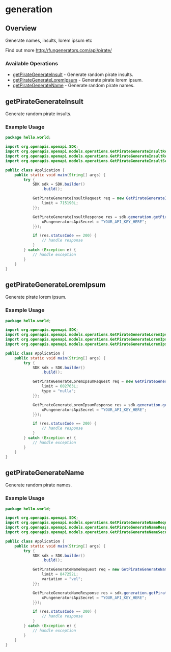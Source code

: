# generation

## Overview

Generate names, insults, lorem ipsum etc

Find out more
<http://fungenerators.com/api/pirate/>
### Available Operations

* [getPirateGenerateInsult](#getpirategenerateinsult) - Generate random pirate insults.
* [getPirateGenerateLoremIpsum](#getpirategenerateloremipsum) - Generate pirate lorem ipsum.
* [getPirateGenerateName](#getpirategeneratename) - Generate random pirate names.

## getPirateGenerateInsult

Generate random pirate insults.

### Example Usage

```java
package hello.world;

import org.openapis.openapi.SDK;
import org.openapis.openapi.models.operations.GetPirateGenerateInsultRequest;
import org.openapis.openapi.models.operations.GetPirateGenerateInsultResponse;
import org.openapis.openapi.models.operations.GetPirateGenerateInsultSecurity;

public class Application {
    public static void main(String[] args) {
        try {
            SDK sdk = SDK.builder()
                .build();

            GetPirateGenerateInsultRequest req = new GetPirateGenerateInsultRequest() {{
                limit = 715190L;
            }};            

            GetPirateGenerateInsultResponse res = sdk.generation.getPirateGenerateInsult(req, new GetPirateGenerateInsultSecurity("quibusdam") {{
                xFungeneratorsApiSecret = "YOUR_API_KEY_HERE";
            }});

            if (res.statusCode == 200) {
                // handle response
            }
        } catch (Exception e) {
            // handle exception
        }
    }
}
```

## getPirateGenerateLoremIpsum

Generate pirate lorem ipsum.

### Example Usage

```java
package hello.world;

import org.openapis.openapi.SDK;
import org.openapis.openapi.models.operations.GetPirateGenerateLoremIpsumRequest;
import org.openapis.openapi.models.operations.GetPirateGenerateLoremIpsumResponse;
import org.openapis.openapi.models.operations.GetPirateGenerateLoremIpsumSecurity;

public class Application {
    public static void main(String[] args) {
        try {
            SDK sdk = SDK.builder()
                .build();

            GetPirateGenerateLoremIpsumRequest req = new GetPirateGenerateLoremIpsumRequest() {{
                limit = 602763L;
                type = "nulla";
            }};            

            GetPirateGenerateLoremIpsumResponse res = sdk.generation.getPirateGenerateLoremIpsum(req, new GetPirateGenerateLoremIpsumSecurity("corrupti") {{
                xFungeneratorsApiSecret = "YOUR_API_KEY_HERE";
            }});

            if (res.statusCode == 200) {
                // handle response
            }
        } catch (Exception e) {
            // handle exception
        }
    }
}
```

## getPirateGenerateName

Generate random pirate names.

### Example Usage

```java
package hello.world;

import org.openapis.openapi.SDK;
import org.openapis.openapi.models.operations.GetPirateGenerateNameRequest;
import org.openapis.openapi.models.operations.GetPirateGenerateNameResponse;
import org.openapis.openapi.models.operations.GetPirateGenerateNameSecurity;

public class Application {
    public static void main(String[] args) {
        try {
            SDK sdk = SDK.builder()
                .build();

            GetPirateGenerateNameRequest req = new GetPirateGenerateNameRequest() {{
                limit = 847252L;
                variation = "vel";
            }};            

            GetPirateGenerateNameResponse res = sdk.generation.getPirateGenerateName(req, new GetPirateGenerateNameSecurity("error") {{
                xFungeneratorsApiSecret = "YOUR_API_KEY_HERE";
            }});

            if (res.statusCode == 200) {
                // handle response
            }
        } catch (Exception e) {
            // handle exception
        }
    }
}
```
